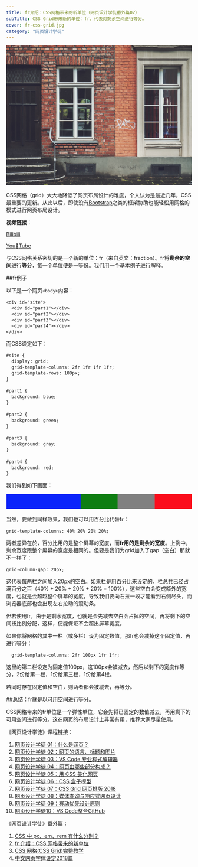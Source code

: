 ```yaml
---
title: fr介绍：CSS网格带来的新单位（网页设计学徒番外篇02）
subTitle: CSS Grid带来新的单位：fr，代表对剩余空间进行等分。
cover: fr-css-grid.jpg
category: "网页设计学徒"
---
```


![fr CSS Grid](fr-css-grid.jpg)

CSS网格（grid）大大地降低了网页布局设计的难度，个人认为是最近几年，CSS最重要的更新。从此以后，即使没有[Bootstrap](https://getbootstrap.com/)之类的框架协助也能轻松用网格的模式进行网页布局设计。

**视频链接**：

[Bilibili](https://www.bilibili.com/video/av24356617/)

[YouTube](https://youtu.be/2kF52soxce0)

与CSS网格关系密切的是一个新的单位：fr（来自英文：fraction）。fr将**剩余的空间**进行**等分**，每一个单位便是一等份。我们用一个基本例子进行解释。

##fr例子

以下是一个网页`<body>`内容：

```
<div id="site">
  <div id="part1"></div>
  <div id="part2"></div>
  <div id="part3"></div>
  <div id="part4"></div>
</div>
```

而CSS设定如下：

```
#site {
  display: grid;
  grid-template-columns: 2fr 1fr 1fr 1fr;
  grid-template-rows: 100px;
}

#part1 {
  background: blue;
}

#part2 {
  background: green;
}

#part3 {
  background: gray;
}

#part4 {
  background: red;
}
```
我们得到如下画面：

![fr例子](fr-example.jpg)

当然，要做到同样效果，我们也可以用百分比代替fr：

```
grid-template-columns: 40% 20% 20% 20%;
```

两者差异在於，百分比用的是整个屏幕的宽度，而**fr用的是剩余的宽度**。上例中，剩余宽度跟整个屏幕的宽度是相同的。但要是我们为grid加入了gap（空白）那就不一样了：

```
grid-column-gap: 20px;
```

这代表每两栏之间加入20px的空白。如果栏是用百分比来设定的，栏总共已经占满百分之百（40% + 20% + 20% + 20% = 100%），这些空白会变成额外的宽度，也就是会超越整个屏幕的宽度，导致我们要向右拉一段才能看到右侧尽头，而浏览器底部也会出现左右拉动的滚动条。

但若使用fr，由于是剩余宽度，也就是会先减去空白会占掉的空间，再将剩下的空间按比例分配，这样，便能保证不会超出屏幕宽度。

如果你将网格的其中一栏（或多栏）设为固定数值，那fr也会减掉这个固定值，再进行等分：

```
  grid-template-columns: 2fr 100px 1fr 1fr;
```

这里的第二栏设定为固定值100px，这100px会被减去，然后以剩下的宽度作等分，2份给第一栏，1份给第三栏，1份给第4栏。

若同时存在固定值和空白，则两者都会被减去，再等分。

##总结：fr就是以可用空间进行等分。

CSS网格带来的fr单位是一个弹性单位，它会先将已固定的数值减去，再用剩下的可用空间进行等分。这在网页的布局设计上非常有用，推荐大家尽量使用。

《网页设计学徒》课程链接：

1.  [网页设计学徒 01：什么是网页？](/web-design)
2.  [网页设计学徒 02：网页的语言、标题和图片](/html-tags)
3.  [网页设计学徒 03：VS Code 专业程式编辑器](/vs-code)
4.  [网页设计学徒 04：网页由哪些部分构成？](/html-sementic)
5.  [网页设计学徒 05：用 CSS 美化网页](/css)
6.  [网页设计学徒 06：CSS 盒子模型](/css-box-model)
7.  [网页设计学徒 07：CSS Grid 网页排版 2018](/css-grid)
8.  [网页设计学徒 08：媒体查询与响应式网页设计](/media-query)
9.  [网页设计学徒 09：移动优先设计原则](/mobile-first)
10. [网页设计学徒10：VS Code整合GitHub](github-vscode)

《网页设计学徒》番外篇：

1.  [CSS 中 px、em、rem 有什么分别？](/px-em-rem)
2.  [fr 介绍：CSS 网格带来的新单位](/fr-css-grid)
3.  [CSS 网格(CSS Grid)完整教学](/css-grid-grid)
4.  [中文网页字体设定2018篇](chinese-font-family)